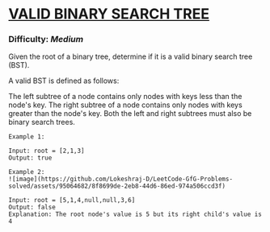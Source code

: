 # [VALID BINARY SEARCH TREE](https://leetcode.com/problems/validate-binary-search-tree/description/)

### Difficulty: ***Medium***

Given the root of a binary tree, determine if it is a valid binary search tree (BST).

A valid BST is defined as follows:

The left 
subtree
 of a node contains only nodes with keys less than the node's key.
The right subtree of a node contains only nodes with keys greater than the node's key.
Both the left and right subtrees must also be binary search trees.

```
Example 1:

Input: root = [2,1,3]
Output: true
```
```
Example 2:
![image](https://github.com/Lokeshraj-D/LeetCode-GfG-Problems-solved/assets/95064682/8f8699de-2eb8-44d6-86ed-974a506ccd3f)

Input: root = [5,1,4,null,null,3,6]
Output: false
Explanation: The root node's value is 5 but its right child's value is 4
```

